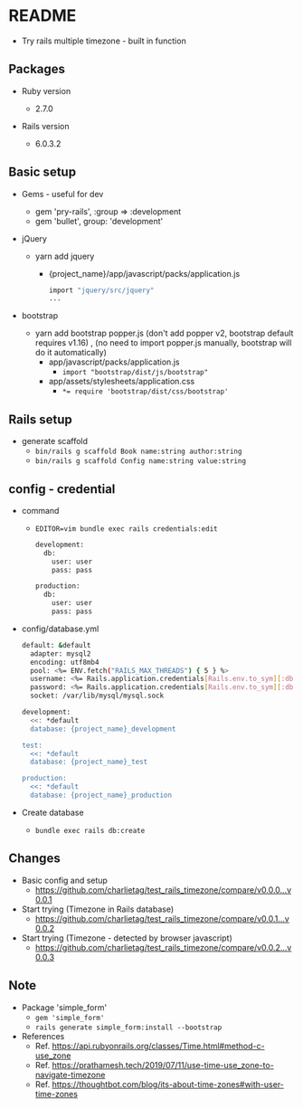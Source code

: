 # README
* Try rails multiple timezone - built in function

## Packages

* Ruby version
  * 2.7.0

* Rails version
  * 6.0.3.2

## Basic setup
* Gems - useful for dev
  * gem 'pry-rails', :group => :development
  * gem 'bullet', group: 'development'


* jQuery
  * yarn add jquery
    * {project_name}/app/javascript/packs/application.js

      ```bash
      import "jquery/src/jquery"
      ...
      ```

* bootstrap
  * yarn add bootstrap popper.js (don't add popper v2, bootstrap default requires v1.16) , (no need to import popper.js manually, bootstrap will do it automatically)
    * app/javascript/packs/application.js
      * `import "bootstrap/dist/js/bootstrap"`
    * app/assets/stylesheets/application.css
      * `*= require 'bootstrap/dist/css/bootstrap'`

## Rails setup

* generate scaffold
  * `bin/rails g scaffold Book name:string author:string`
  * `bin/rails g scaffold Config name:string value:string`


## config - credential

* command
  * `EDITOR=vim bundle exec rails credentials:edit`

    ```bash
    development:
      db:
        user: user
        pass: pass

    production:
      db:
        user: user
        pass: pass
    ```

* config/database.yml

  ```bash
  default: &default
    adapter: mysql2
    encoding: utf8mb4
    pool: <%= ENV.fetch("RAILS_MAX_THREADS") { 5 } %>
    username: <%= Rails.application.credentials[Rails.env.to_sym][:db][:user] %>
    password: <%= Rails.application.credentials[Rails.env.to_sym][:db][:pass] %>
    socket: /var/lib/mysql/mysql.sock

  development:
    <<: *default
    database: {project_name}_development

  test:
    <<: *default
    database: {project_name}_test

  production:
    <<: *default
    database: {project_name}_production
  ```

* Create database
  * `bundle exec rails db:create`

## Changes
* Basic config and setup
  * https://github.com/charlietag/test_rails_timezone/compare/v0.0.0...v0.0.1
* Start trying (Timezone in Rails database)
  * https://github.com/charlietag/test_rails_timezone/compare/v0.0.1...v0.0.2
* Start trying (Timezone - detected by browser javascript)
  * https://github.com/charlietag/test_rails_timezone/compare/v0.0.2...v0.0.3

## Note
* Package 'simple_form'
  * `gem 'simple_form'`
  * `rails generate simple_form:install --bootstrap`
* References
  * Ref. https://api.rubyonrails.org/classes/Time.html#method-c-use_zone
  * Ref. https://prathamesh.tech/2019/07/11/use-time-use_zone-to-navigate-timezone
  * Ref. https://thoughtbot.com/blog/its-about-time-zones#with-user-time-zones
